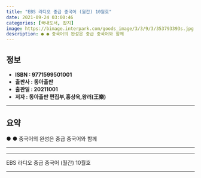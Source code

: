 ```yaml
---
title: "EBS 라디오 중급 중국어 (월간) 10월호"
date: 2021-09-24 03:00:46
categories: [국내도서, 잡지]
image: https://bimage.interpark.com/goods_image/3/3/9/3/353793393s.jpg
description: ● ● 중국어의 완성은 중급 중국어와 함께
---
```


## **정보**

- **ISBN : 9771599501001**
- **출판사 : 동아출판**
- **출판일 : 20211001**
- **저자 : 동아출판 편집부,홍상욱,왕러(王樂)**

------



## **요약**

●  ●  중국어의 완성은 중급 중국어와 함께

------



------


EBS 라디오 중급 중국어 (월간) 10월호 

------


